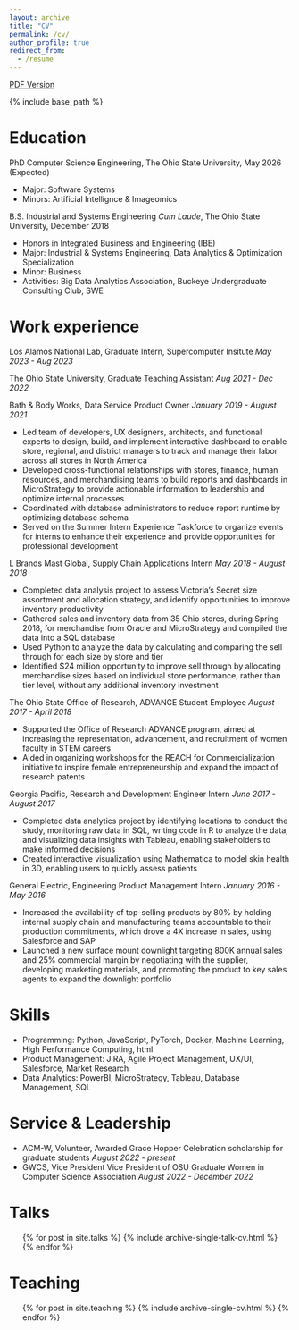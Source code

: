 ```yaml
---
layout: archive
title: "CV"
permalink: /cv/
author_profile: true
redirect_from:
  - /resume
---
```


[PDF Version](https://github.com/jennamk14/jennamk14.github.io/files/11302909/Kline_Jenna.pdf)


{% include base_path %}

Education
======
PhD Computer Science Engineering, The Ohio State University, May 2026 (Expected)
* Major: Software Systems
* Minors: Artificial Intellignce & Imageomics

B.S. Industrial and Systems Engineering *Cum Laude*, The Ohio State University, December 2018 
* Honors in Integrated Business and Engineering (IBE)
* Major: Industrial & Systems Engineering, Data Analytics & Optimization Specialization
* Minor: Business
* Activities: Big Data Analytics Association, Buckeye Undergraduate Consulting Club, SWE


Work experience
======
Los Alamos National Lab, Graduate Intern, Supercomputer Insitute
*May 2023 - Aug 2023*

The Ohio State University, Graduate Teaching Assistant 
*Aug 2021 - Dec 2022*

Bath & Body Works, Data Service Product Owner
*January 2019 - August 2021*
  * Led team of developers, UX designers, architects, and functional experts to design, build, and implement interactive
dashboard to enable store, regional, and district managers to track and manage their labor across all stores in North
America
  * Developed cross-functional relationships with stores, finance, human resources, and merchandising teams to build reports
and dashboards in MicroStrategy to provide actionable information to leadership and optimize internal processes
  * Coordinated with database administrators to reduce report runtime by optimizing database schema
  * Served on the Summer Intern Experience Taskforce to organize events for interns to enhance their experience and provide
opportunities for professional development

L Brands Mast Global, Supply Chain Applications Intern
*May 2018 - August 2018*
  * Completed data analysis project to assess Victoria’s Secret size assortment and allocation strategy, and identify opportunities to improve inventory productivity
  *  Gathered sales and inventory data from 35 Ohio stores, during Spring 2018, for merchandise from Oracle and MicroStrategy
and compiled the data into a SQL database
  * Used Python to analyze the data by calculating and comparing the sell through for each size by store and tier
  * Identified $24 million opportunity to improve sell through by allocating merchandise sizes based on individual store
performance, rather than tier level, without any additional inventory investment

The Ohio State Office of Research, ADVANCE Student Employee
*August 2017 - April 2018*
  * Supported the Office of Research ADVANCE program, aimed at increasing the representation, advancement, and recruitment of women faculty in STEM careers
  * Aided in organizing workshops for the REACH for Commercialization initiative to inspire female entrepreneurship and
expand the impact of research patents

Georgia Pacific, Research and Development Engineer Intern
*June 2017 - August 2017*
  * Completed data analytics project by identifying locations to conduct the study, monitoring raw data in SQL, writing code
in R to analyze the data, and visualizing data insights with Tableau, enabling stakeholders to make informed decisions
  * Created interactive visualization using Mathematica to model skin health in 3D, enabling users to quickly assess patients

General Electric, Engineering Product Management Intern
*January 2016 - May 2016*
  * Increased the availability of top-selling products by 80% by holding internal supply chain and manufacturing teams
accountable to their production commitments, which drove a 4X increase in sales, using Salesforce and SAP
  * Launched a new surface mount downlight targeting 800K annual sales and 25% commercial margin by negotiating with
the supplier, developing marketing materials, and promoting the product to key sales agents to expand the downlight
portfolio
  
Skills
======
* Programming: Python, JavaScript, PyTorch, Docker, Machine Learning, High Performance Computing, html
* Product Management: JIRA, Agile Project Management, UX/UI, Salesforce, Market Research
* Data Analytics: PowerBI, MicroStrategy, Tableau, Database Management, SQL

Service & Leadership
======
* ACM-W, Volunteer, Awarded Grace Hopper Celebration scholarship for graduate students *August 2022 - present*
* GWCS, Vice President Vice President of OSU Graduate Women in Computer Science Association *August 2022 - December 2022*

<!--- Publications
======
  <ul>{% for post in site.publications %}
    {% include archive-single-cv.html %}
  {% endfor %}</ul>
-->
  
Talks
======
  <ul>{% for post in site.talks %}
    {% include archive-single-talk-cv.html %}
  {% endfor %}</ul>
  
Teaching
======
  <ul>{% for post in site.teaching %}
    {% include archive-single-cv.html %}
  {% endfor %}</ul>
  
<!--- Service and leadership
======
* Currently signed in to 43 different slack teams 
-->
